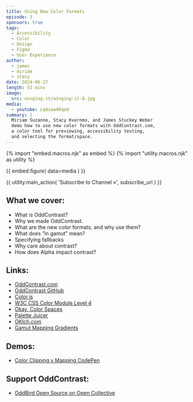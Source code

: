 ```yaml
---
title: Using New Color Formats
episode: 3
sponsors: true
tags:
  - Accessibility
  - Color
  - Design
  - Figma
  - User Experience
author:
  - james
  - miriam
  - stacy
date: 2024-06-27
length: 53 mins
image:
  src: winging-it/winging-it-6.jpg
media:
  - youtube: Lq4saw4Rqe0
summary: |
  Miriam Suzanne, Stacy Kvernmo, and James Stuckey Weber
  demo how to use new color formats with OddContrast.com,
  a color tool for previewing, accessibility testing,
  and selecting the format/space.
---
```


{% import "embed.macros.njk" as embed %}
{% import "utility.macros.njk" as utility %}

{{ embed.figure(
  data=media
) }}

{{ utility.main_action(
  'Subscribe to Channel »',
  subscribe_url
) }}

## What we cover:

- What is OddContrast?
- Why we made OddContrast.
- What are the new color formats, and why use them?
- What does “in gamut” mean?
- Specifying fallbacks
- Why care about contrast?
- How does Alpha impact contrast?

## Links:

- [OddContrast.com](https://oddcontrast.com)
- [OddContrast GitHub](https://github.com/oddbird/oddcontrast/issues)
- [Color.js](https://colorjs.io/)
- [W3C CSS Color Module Level 4](https://www.w3.org/TR/css-color-4/)
- [Okay, Color Spaces](https://ericportis.com/posts/2024/okay-color-spaces/)
- [Palette Juicer](https://keyboarddanni.github.io/palettejuicer/)
- [OKlch.com](https://oklch.com)
- [Gamut Mapping Gradients](https://apps.colorjs.io/gamut-mapping/gradients?from=oklch%2890%25+.4+250%29&to=oklch%2840%25+.1+20%29)

## Demos:

- [Color Clipping v Mapping CodePen](https://codepen.io/miriamsuzanne/pen/rNRoBXO?editors=1010)

## Support OddContrast:

- [OddBird Open Source on Open Collective](https://opencollective.com/oddbird-open-source)

